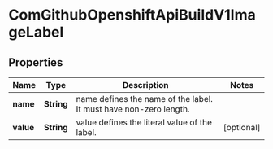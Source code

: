 
# ComGithubOpenshiftApiBuildV1ImageLabel

## Properties
Name | Type | Description | Notes
------------ | ------------- | ------------- | -------------
**name** | **String** | name defines the name of the label. It must have non-zero length. | 
**value** | **String** | value defines the literal value of the label. |  [optional]



